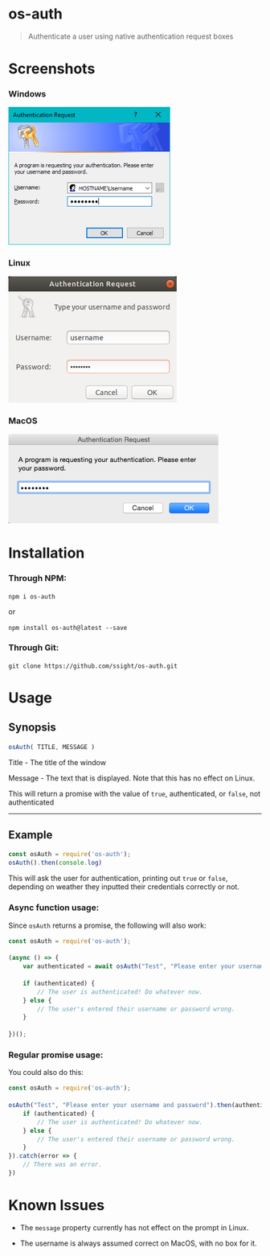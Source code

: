 # os-auth
 > Authenticate a user using native authentication request boxes

# Screenshots
### Windows
![the os-auth screen running on Windows](https://raw.githubusercontent.com/ssight/os-auth/master/screenshots/windows.png)

### Linux
![the os-auth screen running on Linux](https://raw.githubusercontent.com/ssight/os-auth/master/screenshots/linux.png)

### MacOS
![the os-auth screen running on MacOS](https://raw.githubusercontent.com/ssight/os-auth/master/screenshots/macos.png)

# Installation
### Through NPM:
`npm i os-auth`

or

`npm install os-auth@latest --save`
### Through Git:
`git clone https://github.com/ssight/os-auth.git`

# Usage
## Synopsis
```js
osAuth( TITLE, MESSAGE )
```
Title - The title of the window

Message - The text that is displayed. Note that this has no effect on Linux.

This will return a promise with the value of `true`, authenticated, or `false`, not authenticated

---

## Example
```js
const osAuth = require('os-auth');
osAuth().then(console.log)
```
This will ask the user for authentication, printing out `true` or `false`, depending on weather they inputted their credentials correctly or not.

### Async function usage:
Since `osAuth` returns a promise, the following will also work:
```js
const osAuth = require('os-auth');

(async () => {
    var authenticated = await osAuth("Test", "Please enter your username and password");

    if (authenticated) {
        // The user is authenticated! Do whatever now.
    } else {
        // The user's entered their username or password wrong.
    }

})();
```

### Regular promise usage:
You could also do this:
```js
const osAuth = require('os-auth');

osAuth("Test", "Please enter your username and password").then(authenticated => {
    if (authenticated) {
        // The user is authenticated! Do whatever now.
    } else {
        // The user's entered their username or password wrong.
    }
}).catch(error => {
    // There was an error.
})
```

# Known Issues
* The `message` property currently has not effect on the prompt in Linux.

* The username is always assumed correct on MacOS, with no box for it.

